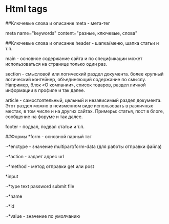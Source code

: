 # Html tags
##Ключевые слова и описание
meta - мета-тег

meta name="keywords" content="разные, ключевые, слова"

##Ключевые слова и описание
header - шапка/меню, шапка статьи и т.п.

main -  основное содержание сайта и по спецификации может использоваться на странице только один раз.

section - смысловой или логический раздел документа. более крупный логический контейнер, объединяющий содержание по смыслу. Например, блок «О компании», список товаров, раздел личной информации в профиле и так далее.

article - самостоятельный, цельный и независимый раздел документа. Этот раздел можно в неизменном виде использовать в различных местах, в том числе и на других сайтах. Примеры: статья, пост в блоге, сообщение на форуме и так далее.

footer - подвал, подвал статьи и т.п.



##Формы
*form - основной парный тэг

⋅⋅*enctype - значение multipart/form-data (для работы отправки файла)

⋅⋅*action - задает адрес url

⋅⋅*method - метод отправки get или post

*input

 ⋅⋅*type
        text
        password
        submit
        file

 ⋅⋅*name

⋅⋅*id

⋅⋅*value - значение по умолчанию

